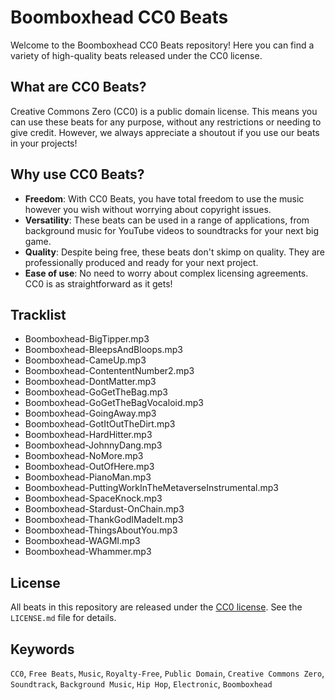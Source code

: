 # Boomboxhead CC0 Beats

Welcome to the Boomboxhead CC0 Beats repository! Here you can find a variety of high-quality beats released under the CC0 license.

## What are CC0 Beats?

Creative Commons Zero (CC0) is a public domain license. This means you can use these beats for any purpose, without any restrictions or needing to give credit. However, we always appreciate a shoutout if you use our beats in your projects!

## Why use CC0 Beats?

- **Freedom**: With CC0 Beats, you have total freedom to use the music however you wish without worrying about copyright issues.
- **Versatility**: These beats can be used in a range of applications, from background music for YouTube videos to soundtracks for your next big game.
- **Quality**: Despite being free, these beats don't skimp on quality. They are professionally produced and ready for your next project.
- **Ease of use**: No need to worry about complex licensing agreements. CC0 is as straightforward as it gets!

## Tracklist

- Boomboxhead-BigTipper.mp3
- Boomboxhead-BleepsAndBloops.mp3
- Boomboxhead-CameUp.mp3
- Boomboxhead-ContententNumber2.mp3
- Boomboxhead-DontMatter.mp3
- Boomboxhead-GoGetTheBag.mp3
- Boomboxhead-GoGetTheBagVocaloid.mp3
- Boomboxhead-GoingAway.mp3
- Boomboxhead-GotItOutTheDirt.mp3
- Boomboxhead-HardHitter.mp3
- Boomboxhead-JohnnyDang.mp3
- Boomboxhead-NoMore.mp3
- Boomboxhead-OutOfHere.mp3
- Boomboxhead-PianoMan.mp3
- Boomboxhead-PuttingWorkInTheMetaverseInstrumental.mp3
- Boomboxhead-SpaceKnock.mp3
- Boomboxhead-Stardust-OnChain.mp3
- Boomboxhead-ThankGodIMadeIt.mp3
- Boomboxhead-ThingsAboutYou.mp3
- Boomboxhead-WAGMI.mp3
- Boomboxhead-Whammer.mp3

## License

All beats in this repository are released under the [CC0 license](https://creativecommons.org/publicdomain/zero/1.0/). See the `LICENSE.md` file for details.

## Keywords

`CC0`, `Free Beats`, `Music`, `Royalty-Free`, `Public Domain`, `Creative Commons Zero`, `Soundtrack`, `Background Music`, `Hip Hop`, `Electronic`, `Boomboxhead`
